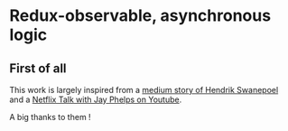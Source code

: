 # Redux-observable, asynchronous logic

## First of all
This work is largely inspired from a [medium story of Hendrik Swanepoel](https://medium.com/dailyjs/using-redux-observable-to-handle-asynchronous-logic-in-redux-d49194742522) and a [Netflix Talk with Jay Phelps on Youtube](https://www.youtube.com/watch?v=AslncyG8whg).

A big thanks to them !
